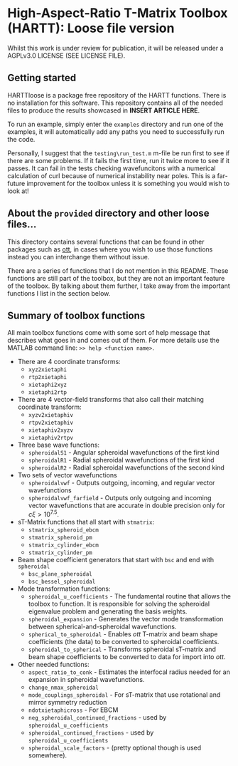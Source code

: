 # High-Aspect-Ratio T-Matrix Toolbox (HARTT): Loose file version
Whilst this work is under review for publication, it will be released under a AGPLv3.0 LICENSE (SEE LICENSE FILE).

## Getting started
HARTTloose is a package free repository of the HARTT functions. There is no installation for this software. This repository contains all of the needed files to produce the results showcased in **INSERT ARTICLE HERE**.

To run an example, simply enter the ``examples`` directory and run one of the examples, it will automatically add any paths you need to successfully run the code.

Personally, I suggest that the ``testing\run_test.m`` m-file be run first to see if there are some problems. If it fails the first time, run it twice more to see if it passes. It can fail in the tests checking wavefuncitons with a numerical calculation of curl because of numerical instability near poles. This is a far-future improvement for the toolbox unless it is something you would wish to look at!

## About the ``provided`` directory and other loose files...
This directory contains several functions that can be found in other packages such as [ott](https://github.com/ilent2/ott/), in cases where you wish to use those functions instead you can interchange them without issue.

There are a series of functions that I do not mention in this README. These functions are still part of the toolbox, but they are not an important feature of the toolbox. By talking about them further, I take away from the important functions I list in the section below.

## Summary of toolbox functions
All main toolbox functions come with some sort of help message that describes what goes in and comes out of them. For more details use the MATLAB command line: ``>> help <function name>``.
- There are 4 coordinate transforms:
  - ``xyz2xietaphi``
  - ``rtp2xietaphi``
  - ``xietaphi2xyz``
  - ``xietaphi2rtp``
- There are 4 vector-field transforms that also call their matching coordinate transform:
  - ``xyzv2xietaphiv``
  - ``rtpv2xietaphiv``
  - ``xietaphiv2xyzv``
  - ``xietaphiv2rtpv``
- Three base wave functions:
  - ``spheroidalS1`` - Angular spheroidal wavefunctions of the first kind
  - ``spheroidalR1`` - Radial spheroidal wavefunctions of the first kind
  - ``spheroidalR2`` - Radial spheroidal wavefunctions of the second kind
- Two sets of vector wavefunctions
  - ``spheroidalvwf`` - Outputs outgoing, incoming, and regular vector wavefunctions
  - ``spheroidalvwf_farfield`` - Outputs only outgoing and incoming vector wavefunctions that are accurate in double precision only for $c\xi>10^{7.5}$.
- sT-Matrix functions that all start with ``stmatrix``:
  - ``stmatrix_spheroid_ebcm``
  - ``stmatrix_spheroid_pm``
  - ``stmatrix_cylinder_ebcm``
  - ``stmatrix_cylinder_pm``
- Beam shape coefficient generators that start with ``bsc`` and end with ``spheroidal``
  - ``bsc_plane_spheroidal``
  - ``bsc_bessel_spheroidal``
- Mode transformation functions:
  - ``spheroidal_u_coefficients`` - The fundamental routine that allows the toolbox to function. It is responsible for solving the spheroidal eigenvalue problem and generating the basis weights.
  - ``spheroidal_expansion`` - Generates the vector mode transformation between spherical-and-spheroidal wavefunctions.
  - ``spherical_to_spheroidal`` - Enables *ott* T-matrix and beam shape coefficients (the data) to be converted to spheroidal coefficients.
  - ``spheroidal_to_spherical`` - Transforms spheroidal sT-matrix and beam shape coefficients to be converted to data for import into *ott*.
- Other needed functions:
  - ``aspect_ratio_to_conk`` - Estimates the interfocal radius needed for an expansion in spheroidal wavefunctions.
  - ``change_nmax_spheroidal``
  - ``mode_couplings_spheroidal`` - For sT-matrix that use rotational and mirror symmetry reduction
  - ``ndotxietaphicross`` - For EBCM
  - ``neg_spheroidal_continued_fractions`` - used by ``spheroidal_u_coefficients``
  - ``spheroidal_continued_fractions`` - used by ``spheroidal_u_coefficients``
  - ``spheroidal_scale_factors`` - (pretty optional though is used somewhere).
